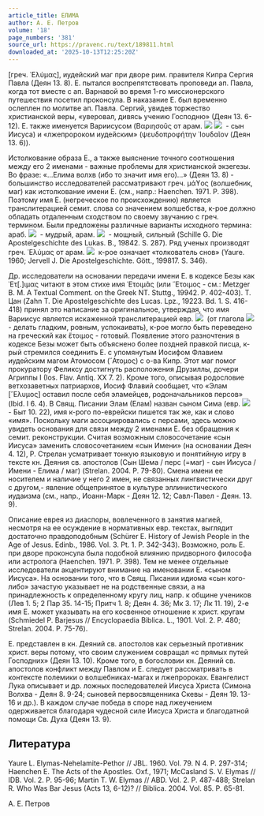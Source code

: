 ```yaml
---
article_title: ЕЛИМА
author: А. Е. Петров
volume: '18'
page_numbers: '381'
source_url: https://pravenc.ru/text/189811.html
downloaded_at: '2025-10-13T12:25:20Z'
---
```


[греч. ᾿Ελύμας], иудейский маг при дворе рим. правителя Кипра Сергия Павла (Деян 13. 8). Е. пытался воспрепятствовать проповеди ап. Павла, когда тот вместе с ап. Варнавой во время 1-го миссионерского путешествия посетил проконсула. В наказание Е. был временно ослеплен по молитве ап. Павла. Сергий, увидев торжество христианской веры, «уверовал, дивясь учению Господню» (Деян 13. 6-12). Е. также именуется Вариисусом (Βαριησοῦς от арам. ![](<https://pravenc.ru/char/26062/bar /image.png>) ![](<https://pravenc.ru/char/26062/ yEZUx40x7e/image.png>)  - сын Иисуса) и «лжепророком иудейским» (ψευδοπροφήτην ᾿Ιουδαῖον (Деян 13. 6)).

Истолкование образа Е., а также выяснение точного соотношения между его 2 именами - важные проблемы для христианской экзегезы. Во фразе: «...Елима волхв (ибо то значит имя его)...» (Деян 13. 8) - большинство исследователей рассматривают греч. μάϒος (волшебник, маг) как истолкование имени Е. (см., напр.: Haenchen. 1971. P. 398). Поэтому имя Е. (негреческое по происхождению) является транслитерацией семит. слова со значением волшебства, к-рое должно обладать отдаленным сходством по своему звучанию с греч. термином. Были предложены различные варианты исходного термина: араб. ![](https://pravenc.ru/char/26062/halYm/image.png)  - мудрый, арам. ![](https://pravenc.ru/char/26062/hAlimA/image.png)  - мощный, сильный (Schille G. Die Apostelgeschichte des Lukas. B., 19842. S. 287). Ряд ученых производят греч. ᾿Ελύμας от арам. ![](https://pravenc.ru/char/26062/HAlOmA,/image.png)  к-рое означает «толкователь снов» (Yaure. 1960; Jervell J. Die Apostelgeschichte. Gött., 199817. S. 346).

Др. исследователи на основании передачи имени Е. в кодексе Безы как ᾿Ετ[.]ιμας читают в этом стихе имя ῾Ετοιμᾶς (или ῞Ετοιμος - см.: Metzger B. M. A Textual Comment. on the Greek NT. Stuttg., 19942. P. 402-403). Т. Цан (Zahn T. Die Apostelgeschichte des Lucas. Lpz., 19223. Bd. 1. S. 416-418) принял это написание за оригинальное, утверждая, что имя Вариисус является искаженной транслитерацией евр. ![](https://pravenc.ru/char/26062/bar-yiZwah/image.png)  (от глагола ![](https://pravenc.ru/char/26062/Ziwwah/image.png)  - делать гладким, ровным, успокаивать), к-рое могло быть переведено на греческий как ἕτοιμος - готовый. Появление этого разночтения в кодексе Безы может быть объяснено более поздней правкой писца, к-рый стремился соединить Е. с упомянутым Иосифом Флавием иудейским магом Атомосом (῎Ατομος) с о-ва Кипр. Этот маг помог прокуратору Феликсу достигнуть расположения Друзиллы, дочери Агриппы I (Ios. Flav. Antiq. XX 7. 2). Кроме того, описывая родословие ветхозаветных патриархов, Иосиф Флавий сообщает, что «Элам [῎Ελυμος] оставил после себя эламейцев, родоначальников персов» (Ibid. I 6. 4). В Свящ. Писании Элам (Елам) назван сыном Сима (евр. ![](https://pravenc.ru/char/26062/ZEm/image.png)  - Быт 10. 22), имя к-рого по-еврейски пишется так же, как и слово «имя». Поскольку маги ассоциировались с персами, здесь можно увидеть основания для связи между 2 именами Е. без обращения к семит. реконструкции. Считая возможным словосочетание «сын Иисуса» заменить словосочетанием «сын Имени» (на основании Деян 4. 12), Р. Стрелан усматривает тонкую языковую и понятийную игру в тексте кн. Деяния св. апостолов (Сын Шема / перс (=маг) - сын Иисуса / Имени - Елима / маг) (Strelan. 2004. P. 79-80). Смена имени ее носителем и наличие у него 2 имен, не связанных лингвистически друг с другом,- явление общепринятое в культуре эллинистического иудаизма (см., напр., Иоанн-Марк - Деян 12. 12; Савл-Павел - Деян. 13. 9).

Описание еврея из диаспоры, вовлеченного в занятия магией, несмотря на ее осуждение в нормативных евр. текстах, выглядит достаточно правдоподобным (Schürer E. History of Jewish People in the Age of Jesus. Edinb., 1986. Vol. 3. Pt. 1. P. 342-343). Возможно, роль Е. при дворе проконсула была подобной влиянию придворного философа или астролога (Haenchen. 1971. P. 398). Тем не менее отдельные исследователи акцентируют внимание на именовании Е. «сыном Иисуса». На основании того, что в Свящ. Писании идиома «сын кого-либо» зачастую указывает не на родственные связи, а на принадлежность к определенному кругу лиц, напр. к общине учеников (Лев 1. 5; 2 Пар 35. 14-15; Притч 1. 8; Деян 4. 36; Мк 3. 17; Лк 11. 19), 2-е имя Е. может указывать на его косвенное отношение к христ. кругам (Schmiedel P. Barjesus // Encyclopaedia Biblica. L., 1901. Vol. 2. P. 480; Strelan. 2004. P. 75-76).

Е. представлен в кн. Деяний св. апостолов как серьезный противник христ. веры потому, что своим служением совращал «с прямых путей Господних» (Деян 13. 10). Кроме того, в богословии кн. Деяний св. апостолов конфликт между Павлом и E. следует рассматривать в контексте полемики о волшебниках-магах и лжепророках. Евангелист Лука описывает и др. ложных последователей Иисуса Христа (Симона Волхва - Деян 8. 9-24; сыновей первосвященника Скевы - Деян 19. 13-16 и др.). В каждом случае победа в споре над лжеучением одерживается благодаря чудесной силе Иисуса Христа и благодатной помощи Св. Духа (Деян 13. 9).

## Литература

Yaure L. Elymas-Nehelamite-Pethor // JBL. 1960. Vol. 79. N 4. P. 297-314; Haenchen E. The Acts of the Apostles. Oxf., 1971; McCasland S. V. Elymas // IDB. Vol. 2. P. 95-96; Martin T. W. Elymas // ABD. Vol. 2. P. 487-488; Strelan R. Who Was Bar Jesus (Acts 13, 6-12)? // Biblica. 2004. Vol. 85. P. 65-81.

А. Е. Петров
